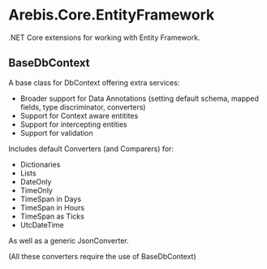 Arebis.Core.EntityFramework
===========================

.NET Core extensions for working with Entity Framework.


BaseDbContext<T>
----------------

A base class for DbContext offering extra services:

- Broader support for Data Annotations (setting default schema, mapped fields, type discriminator, converters)
- Support for Context aware entitites
- Support for intercepting entities
- Support for validation

Includes default Converters (and Comparers) for:

- Dictionaries
- Lists
- DateOnly
- TimeOnly
- TimeSpan in Days
- TimeSpan in Hours
- TimeSpan as Ticks
- UtcDateTime

As well as a generic JsonConverter.

(All these converters require the use of BaseDbContext<T>)